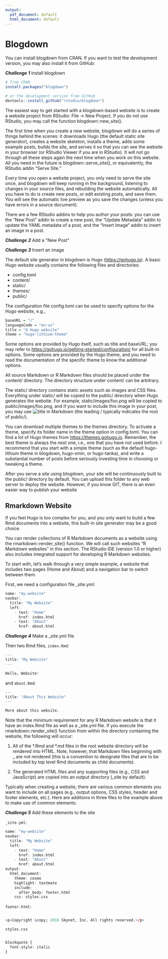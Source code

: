 ```yaml
---
output:
  pdf_document: default
  html_document: default
---
```


# Blogdown


You can install blogdown from CRAN. If you want to test the development version, you may also install it from GitHub:

***Challenge 1***
install blogdown


```r
# from CRAN
install.packages("blogdown")

# or the development version from GitHub
devtools::install_github("rstudio/blogdown")
```

The easiest way to get started with a blogdown-based website is to create a website project from RStudio: File -> New Project. If you do not use RStudio, you may call the function blogdown::new_site().


The first time when you create a new website, blogdown will do a series of things behind the scenes: it downloads Hugo (the default static site generator), creates a website skeleton, installs a theme, adds some example posts, builds the site, and serves it so that you can see the website in your browser (or RStudio Viewer if you are in RStudio). It will not go through all these steps again the next time when you work on this website. All you need in the future is blogdown::serve_site(), or equivalently, the RStudio addin “Serve Site.”

Every time you open a website project, you only need to serve the site once, and blogdown will keep running in the background, listening to changes in your source files, and rebuilding the website automatically. All you have to do is create new posts, or edit existing posts, and save them. You will see the automatic live preview as you save the changes (unless you have errors in a source document).

There are a few RStudio addins to help you author your posts: you can use the “New Post” addin to create a new post, the “Update Metadata” addin to update the YAML metadata of a post, and the “Insert Image” addin to insert an image in a post.

***Challenge 2***
Add a "New Post"

***Challenge 3***
Insert an image


The default site generator in blogdown is Hugo (https://gohugo.io). A basic Hugo website usually contains the following files and directories:

- config.toml
- content/
- static/
- themes/
- public/


The configuration file config.toml can be used to specify options for the Hugo website, e.g.,


```r
baseURL = "/"
languageCode = "en-us"
title = "A Hugo website"
theme = "hugo-lithium-theme"
```

Some options are provided by Hugo itself, such as title and baseURL; you may refer to https://gohugo.io/getting-started/configuration/ for all built-in options. Some options are provided by the Hugo theme, and you need to read the documentation of the specific theme to know the additional options.

All source Markdown or R Markdown files should be placed under the content/ directory. The directory structure under content/ can be arbitrary.

The static/ directory contains static assets such as images and CSS files. Everything under static/ will be copied to the public/ directory when Hugo generates the website. For example, static/images/foo.png will be copied to public/images/foo.png, and if you want to include this image in your post, you may use ![title](/images/foo.png) in Markdown (the leading / typically indicates the root of public/).

You can download multiple themes to the themes directory. To activate a theme, specify its folder name in the theme option in config.toml. You can find a lot of Hugo themes from https://themes.gohugo.io. Remember, the best theme is always the next one, i.e., one that you have not used before. I recommend that you start with a simple theme (such as the default hugo-lithium theme in blogdown, hugo-xmin, or hugo-tanka), and write a substantial number of posts before seriously investing time in choosing or tweaking a theme.

After you serve a site using blogdown, your site will be continuously built to the public/ directory by default. You can upload this folder to any web server to deploy the website. However, if you know GIT, there is an even easier way to publish your website

## Rmarkdown Website

If you feel Hugo is too complex for you, and you only want to build a few Rmd documents into a website, this built-in site generator may be a good choice.

You can render collections of R Markdown documents as a website using the rmarkdown::render_site() function. We will call such websites “R Markdown websites” in this section. The RStudio IDE (version 1.0 or higher) also includes integrated support for developing R Markdown websites.

To start with, let’s walk through a very simple example, a website that includes two pages (Home and About) and a navigation bar to switch between them.

First, we need a configuration file _site.yml:


```r
name: "my-website"
navbar:
  title: "My Website"
  left:
    - text: "Home"
      href: index.html
    - text: "About"
      href: about.html
```

***Challenge 4***
Make a _site.yml file


Then two Rmd files, <code>index.Rmd</code>:


```r
---
title: "My Website"
---

Hello, Website!
```

and <code>about.Rmd</code>:


```r
---
title: "About This Website"
---

More about this website.
```

Note that the minimum requirement for any R Markdown website is that it have an index.Rmd file as well as a _site.yml file. If you execute the rmarkdown::render_site() function from within the directory containing the website, the following will occur:

1. All of the *.Rmd and *.md files in the root website directory will be rendered into HTML. Note, however, that Markdown files beginning with _ are not rendered (this is a convention to designate files that are to be included by top level Rmd documents as child documents).

2. The generated HTML files and any supporting files (e.g., CSS and JavaScript) are copied into an output directory (_site by default).

Typically when creating a website, there are various common elements you want to include on all pages (e.g., output options, CSS styles, header and footer elements, etc.). Here are additions in three files to the example above to make use of common elements:

***Challenge 5***
Add these elements to the site

<code>_site.yml</code>:

```r
name: "my-website"
navbar:
  title: "My Website"
  left:
    - text: "Home"
      href: index.html
    - text: "About"
      href: about.html
output:
  html_document:
    theme: cosmo
    highlight: textmate
    include:
      after_body: footer.html
    css: styles.css
```


<code>footer.html</code>:


```r

<p>Copyright &copy; 2016 Skynet, Inc. All rights reserved.</p>
```

<code>styles.css</code>


```r

blockquote {
  font-style: italic
}
```




